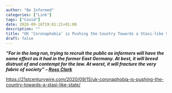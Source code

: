 ```yaml
---
author: "Be Informed"
categories: ["Link"]
tags: ["Covid"]
date: 2020-09-16T19:01:21+01:00
description: ""
title: "UK ‘Coronaphobia’ is Pushing the Country Towards a Stasi-like State"
draft: false
---
```


***“For in the long run, trying to recruit the public as  informers will have the same effect as it had in the former East  Germany. At best, it will breed distrust of and contempt for the law. At worst, it will fracture the very fabric of society” – [Ross Clark](https://www.spectator.co.uk/writer/ross-clark)***

https://21stcenturywire.com/2020/09/15/uk-coronaphobia-is-pushing-the-country-towards-a-stasi-like-state/